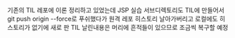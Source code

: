 기존의 TIL 레포에 이론 정리하고 있었는데 JSP 실습 서브디렉토리도 TIL에  만들어서 git push origin --force로 푸쉬했다가
원격 레포 히스토리 날아가버리고 로컬에도 히스토리가 없기에 새로 판 TIL
날린내용은 머리에 흔적들이 있으므로 조금씩 복구할 예정

